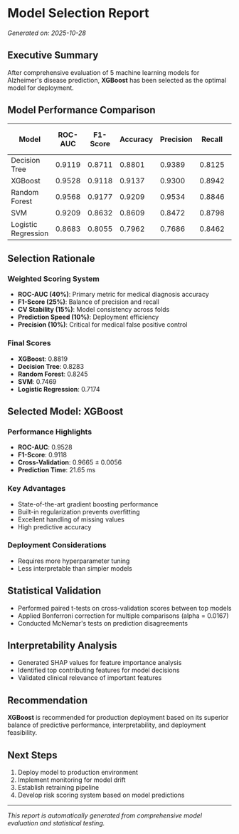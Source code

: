 # Model Selection Report
*Generated on: 2025-10-28*

## Executive Summary
After comprehensive evaluation of 5 machine learning models for Alzheimer's disease prediction, **XGBoost** has been selected as the optimal model for deployment.

## Model Performance Comparison

| Model | ROC-AUC | F1-Score | Accuracy | Precision | Recall | CV Score | Pred Time (ms) |
|-------|---------|----------|----------|-----------|--------|----------|----------------|
| Decision Tree | 0.9119 | 0.8711 | 0.8801 | 0.9389 | 0.8125 | 0.9254±0.0104 | 6.89 |
| XGBoost | 0.9528 | 0.9118 | 0.9137 | 0.9300 | 0.8942 | 0.9665±0.0056 | 21.65 |
| Random Forest | 0.9568 | 0.9177 | 0.9209 | 0.9534 | 0.8846 | 0.9610±0.0065 | 76.96 |
| SVM | 0.9209 | 0.8632 | 0.8609 | 0.8472 | 0.8798 | 0.9204±0.0082 | 101.43 |
| Logistic Regression | 0.8683 | 0.8055 | 0.7962 | 0.7686 | 0.8462 | 0.8827±0.0171 | 8.28 |


## Selection Rationale

### Weighted Scoring System
- **ROC-AUC (40%)**: Primary metric for medical diagnosis accuracy
- **F1-Score (25%)**: Balance of precision and recall
- **CV Stability (15%)**: Model consistency across folds
- **Prediction Speed (10%)**: Deployment efficiency
- **Precision (10%)**: Critical for medical false positive control

### Final Scores
- **XGBoost**: 0.8819
- **Decision Tree**: 0.8283
- **Random Forest**: 0.8245
- **SVM**: 0.7469
- **Logistic Regression**: 0.7174


## Selected Model: XGBoost

### Performance Highlights
- **ROC-AUC**: 0.9528
- **F1-Score**: 0.9118
- **Cross-Validation**: 0.9665 ± 0.0056
- **Prediction Time**: 21.65 ms

### Key Advantages
- State-of-the-art gradient boosting performance
- Built-in regularization prevents overfitting
- Excellent handling of missing values
- High predictive accuracy


### Deployment Considerations
- Requires more hyperparameter tuning
- Less interpretable than simpler models


## Statistical Validation
- Performed paired t-tests on cross-validation scores between top models
- Applied Bonferroni correction for multiple comparisons (alpha = 0.0167)
- Conducted McNemar's tests on prediction disagreements

## Interpretability Analysis
- Generated SHAP values for feature importance analysis
- Identified top contributing features for model decisions
- Validated clinical relevance of important features

## Recommendation
**XGBoost** is recommended for production deployment based on its superior balance of predictive performance, interpretability, and deployment feasibility.

## Next Steps
1. Deploy model to production environment
2. Implement monitoring for model drift
3. Establish retraining pipeline
4. Develop risk scoring system based on model predictions

---
*This report is automatically generated from comprehensive model evaluation and statistical testing.*
